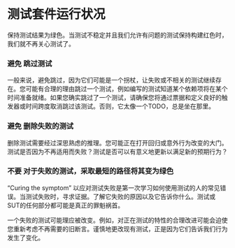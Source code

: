 ﻿# 测试套件运行状况
保持测试结果为绿色。当测试不稳定并且我们允许有问题的测试保持构建红色时，我们就不再关心测试了。

### **避免** 跳过测试
一般来说，避免跳过，因为它们可能是一个拐杖，让失败或不相关的测试继续存在。您可能有合理的理由跳过一个测试，例如编写的测试知道某个依赖项将在某个时间准备就绪。如果您确实跳过了一个测试，请确保您将通过票据和定义良好的触发器或时间跨度取消跳过该测试。否则，它太像一个TODO，总是坐在那里。

### **避免** 删除失败的测试
删除测试需要经过深思熟虑的推理。您可能正在打开回归或意外行为改变的大门。测试是否因为不再适用而失败？测试是否可以有意义地更新以满足新的预期行为？

### **不要** 对于失败的测试，采取最短的路径将其变为绿色

“Curing the symptom” 以应对测试失败是第一次学习如何使用测试的人的常见错误。当测试失败时，寻求证据。了解它失败的原因以及它告诉你什么。测试或SUT的任何部分都可能是真正的罪魁祸首。

一个失败的测试可能理应被改变。例如，对正在测试的特性的合理改进可能会迫使您重新考虑不再需要的旧断言。谨慎地更改现有测试，正是因为它们告诉我们行为发生了变化。
